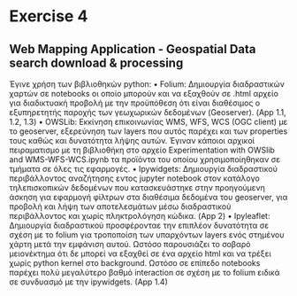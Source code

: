 # Exercise 4
## Web Mapping Application - Geospatial Data search download & processing
Έγινε χρήση των βιβλιοθηκών python:
• Folium: Δημιουργία διαδραστικών χαρτών σε notebooks οι οποίο μπορούν και να εξαχθούν σε .html αρχείο για διαδικτυακή προβολή με την προϋπόθεση ότι είναι διαθέσιμος ο εξυπηρετητής παροχής των γεωχωρικών δεδομένων (Geoserver). (App 1.1, 1.2, 1.3)
• OWSLib: Εκκίνηση επικοινωνίας WMS, WFS, WCS (OGC client) με το geoserver, εξερεύνηση των layers που αυτός παρέχει και των properties τους καθώς και δυνατότητα λήψης αυτών. Έγιναν κάποιοι αρχικοί πειραματισμο με τη βιβλιοθήκη στο αρχείο Experimentation with OWSlib and WMS-WFS-WCS.ipynb τα προϊόντα του οποίου χρησιμοποίηθηκαν σε τμήματα σε όλες τις εφαρμογές.
• Ipywidgets: Δημιουργία διαδραστικού περιβάλλοντος αναζήτησης εντος jupyter notebook στον κατάλογο τηλεπισκοπικών δεδομένων που κατασκευάστηκε στην προηγούμενη άσκηση για εφαρμογή φίλτρων στα διαθέσιμα δεδομένα του geoserver, για προβολή και λήψη των αποτελεσμάτων μέσω διαδραστικού περιβάλλοντος και χωρίς πληκτρολόγηση κώδικα. (App 2)
• Ipyleaflet: Δημιουργία διαδραστικού προσφέρονταε την επιπλέον δυνατότητα σε σχέση με το folium για τροποποίση των υπαρχόντων layers ενός στημένου χάρτη μετά την εμφάνιση αυτού. Ωστόσο παρουσιάζει το σοβαρό μειονέκτημα ότι δε μπορεί να εξαχθεί σε ένα αρχείο html και να τρέξει χωρίς python kernel στο background. Ωστόσο σε επίπεδο notebooks παρέχει πολύ μεγαλύτερο βαθμό interaction σε σχέση με το folium ειδικά σε συνδυασμό με την ipywidgets. (App 1.4)
